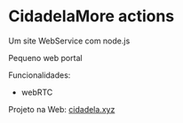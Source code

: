 # CidadelaMore actions
Um site WebService com node.js  

Pequeno web portal

Funcionalidades:
- webRTC

Projeto na Web:
[cidadela.xyz](https://cidadela.xyz:666)
